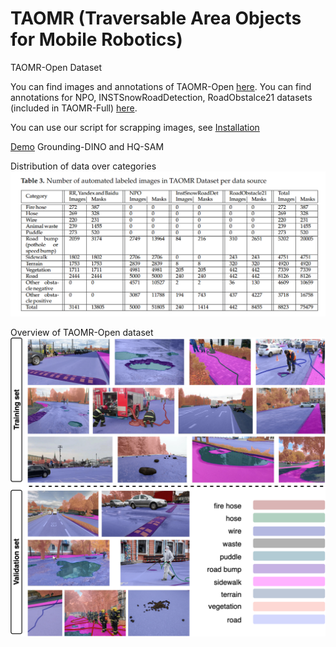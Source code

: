 # TAOMR (Traversable Area Objects for Mobile Robotics)

TAOMR-Open Dataset

You can find images and annotations of TAOMR-Open [here](https://disk.yandex.ru/d/jgPVF8LYohKM5g). You can find annotations for NPO, INSTSnowRoadDetection, RoadObstalce21 datasets (included in TAOMR-Full) [here](https://disk.yandex.ru/d/gNKNWw91QfbRNA).

You can use our script for scrapping images, see [Installation](https://github.com/OlgaMatykina/TAOMR/blob/main/TAOMR_Scrapper/INSTALL.md)

[Demo](https://github.com/OlgaMatykina/TAOMR/blob/main/Grounded_HQ_SAM_demo.ipynb) Grounding-DINO and HQ-SAM

Distribution of data over categories
![](https://github.com/OlgaMatykina/TAOMR/blob/main/images/distribution_per_sources.PNG)

Overview of TAOMR-Open dataset
![](https://github.com/OlgaMatykina/TAOMR/blob/main/images/dataset_vis.png)
